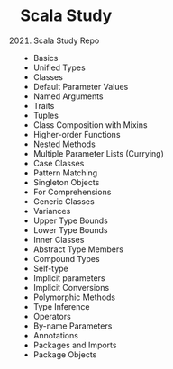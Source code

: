 # Scala Study
2021. Scala Study Repo

- Basics
- Unified Types
- Classes
- Default Parameter Values
- Named Arguments
- Traits
- Tuples
- Class Composition with Mixins
- Higher-order Functions
- Nested Methods
- Multiple Parameter Lists (Currying)
- Case Classes
- Pattern Matching
- Singleton Objects
- For Comprehensions
- Generic Classes
- Variances
- Upper Type Bounds
- Lower Type Bounds
- Inner Classes
- Abstract Type Members
- Compound Types
- Self-type
- Implicit parameters
- Implicit Conversions
- Polymorphic Methods
- Type Inference
- Operators
- By-name Parameters
- Annotations
- Packages and Imports
- Package Objects
